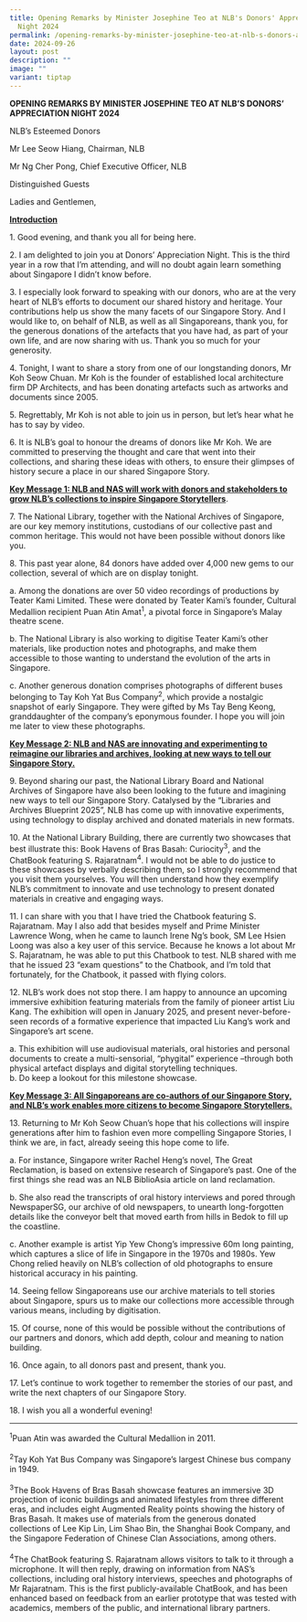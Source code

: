 ```yaml
---
title: Opening Remarks by Minister Josephine Teo at NLB's Donors' Appreciation
  Night 2024
permalink: /opening-remarks-by-minister-josephine-teo-at-nlb-s-donors-appreciation-night-2024/
date: 2024-09-26
layout: post
description: ""
image: ""
variant: tiptap
---
```

<p><strong>OPENING REMARKS BY MINISTER JOSEPHINE TEO AT NLB’S DONORS’ APPRECIATION NIGHT 2024</strong>
</p>
<p>NLB’s Esteemed Donors</p>
<p>Mr Lee Seow Hiang, Chairman, NLB</p>
<p>Mr Ng Cher Pong, Chief Executive Officer, NLB</p>
<p>Distinguished Guests</p>
<p>Ladies and Gentlemen,</p>
<p><strong><u>Introduction</u></strong>
</p>
<p>1. Good evening, and thank you all for being here.</p>
<p>2. I am delighted to join you at Donors’ Appreciation Night. This is the
third year in a row that I’m attending, and will no doubt again learn something
about Singapore I didn’t know before.</p>
<p>3. I especially look forward to speaking with our donors, who are at the
very heart of NLB’s efforts to document our shared history and heritage.
Your contributions help us show the many facets of our Singapore Story.
And I would like to, on behalf of NLB, as well as all Singaporeans, thank
you, for the generous donations of the artefacts that you have had, as
part of your own life, and are now sharing with us. Thank you so much for
your generosity.</p>
<p>4. Tonight, I want to share a story from one of our longstanding donors,
Mr Koh Seow Chuan. Mr Koh is the founder of established local architecture
firm DP Architects, and has been donating artefacts such as artworks and
documents since 2005.</p>
<p>5. Regrettably, Mr Koh is not able to join us in person, but let’s hear
what he has to say by video.</p>
<p>6. It is NLB’s goal to honour the dreams of donors like Mr Koh. We are
committed to preserving the thought and care that went into their collections,
and sharing these ideas with others, to ensure their glimpses of history
secure a place in our shared Singapore Story.</p>
<p><strong><u>Key Message 1: NLB and NAS will work with donors and stakeholders to grow NLB’s collections to inspire Singapore Storytellers</u></strong>.</p>
<p>7. The National Library, together with the National Archives of Singapore,
are our key memory institutions, custodians of our collective past and
common heritage. This would not have been possible without donors like
you.</p>
<p>8. This past year alone, 84 donors have added over 4,000 new gems to our
collection, several of which are on display tonight.</p>
<p>a. Among the donations are over 50 video recordings of productions by
Teater Kami Limited. These were donated by Teater Kami’s founder, Cultural
Medallion recipient Puan Atin Amat<sup>1</sup>, a pivotal force in Singapore’s
Malay theatre scene.</p>
<p>b. The National Library is also working to digitise Teater Kami’s other
materials, like production notes and photographs, and make them accessible
to those wanting to understand the evolution of the arts in Singapore.</p>
<p>c. Another generous donation comprises photographs of different buses
belonging to Tay Koh Yat Bus Company<sup>2</sup>, which provide a nostalgic
snapshot of early Singapore. They were gifted by Ms Tay Beng Keong, granddaughter
of the company’s eponymous founder. I hope you will join me later to view
these photographs.</p>
<p><strong><u>Key Message 2: NLB and NAS are innovating and experimenting to reimagine our libraries and archives, looking at new ways to tell our Singapore Story.</u></strong>
</p>
<p>9. Beyond sharing our past, the National Library Board and National Archives
of Singapore have also been looking to the future and imagining new ways
to tell our Singapore Story. Catalysed by the “Libraries and Archives Blueprint
2025”, NLB has come up with innovative experiments, using technology to
display archived and donated materials in new formats.</p>
<p>10. At the National Library Building, there are currently two showcases
that best illustrate this: Book Havens of Bras Basah: Curiocity<sup>3</sup>,
and the ChatBook featuring S. Rajaratnam<sup>4</sup>. I would not be able
to do justice to these showcases by verbally describing them, so I strongly
recommend that you visit them yourselves. You will then understand how
they exemplify NLB’s commitment to innovate and use technology to present
donated materials in creative and engaging ways.</p>
<p>11. I can share with you that I have tried the Chatbook featuring S. Rajaratnam.
May I also add that besides myself and Prime Minister Lawrence Wong, when
he came to launch Irene Ng’s book, SM Lee Hsien Loong was also a key user
of this service. Because he knows a lot about Mr S. Rajaratnam, he was
able to put this Chatbook to test. NLB shared with me that he issued 23
“exam questions” to the Chatbook, and I’m told that fortunately, for the
Chatbook, it passed with flying colors.</p>
<p>12. NLB’s work does not stop there. I am happy to announce an upcoming
immersive exhibition featuring materials from the family of pioneer artist
Liu Kang. The exhibition will open in January 2025, and present never-before-seen
records of a formative experience that impacted Liu Kang’s work and Singapore’s
art scene.</p>
<p>a. This exhibition will use audiovisual materials, oral histories and
personal documents to create a multi-sensorial, “phygital” experience –through
both physical artefact displays and digital storytelling techniques.
<br>b. Do keep a lookout for this milestone showcase.</p>
<p><strong><u>Key Message 3: All Singaporeans are co-authors of our Singapore Story, and NLB’s work enables more citizens to become Singapore Storytellers.</u></strong>
</p>
<p>13. Returning to Mr Koh Seow Chuan’s hope that his collections will inspire
generations after him to fashion even more compelling Singapore Stories,
I think we are, in fact, already seeing this hope come to life.</p>
<p>a. For instance, Singapore writer Rachel Heng’s novel, The Great Reclamation,
is based on extensive research of Singapore’s past. One of the first things
she read was an NLB BiblioAsia article on land reclamation.</p>
<p>b. She also read the transcripts of oral history interviews and pored
through NewspaperSG, our archive of old newspapers, to unearth long-forgotten
details like the conveyor belt that moved earth from hills in Bedok to
fill up the coastline.</p>
<p>c. Another example is artist Yip Yew Chong’s impressive 60m long painting,
which captures a slice of life in Singapore in the 1970s and 1980s. Yew
Chong relied heavily on NLB’s collection of old photographs to ensure historical
accuracy in his painting.</p>
<p>14. Seeing fellow Singaporeans use our archive materials to tell stories
about Singapore, spurs us to make our collections more accessible through
various means, including by digitisation.</p>
<p>15. Of course, none of this would be possible without the contributions
of our partners and donors, which add depth, colour and meaning to nation
building.</p>
<p>16. Once again, to all donors past and present, thank you.</p>
<p>17. Let’s continue to work together to remember the stories of our past,
and write the next chapters of our Singapore Story.</p>
<p>18. I wish you all a wonderful evening!</p>
<hr>
<p><sup>1</sup>Puan Atin was awarded the Cultural Medallion in 2011.
<br>
<br><sup>2</sup>Tay Koh Yat Bus Company was Singapore’s largest Chinese bus
company in 1949.
<br>
<br><sup>3</sup>The Book Havens of Bras Basah showcase features an immersive
3D projection of iconic buildings and animated lifestyles from three different
eras, and includes eight Augmented Reality points showing the history of
Bras Basah. It makes use of materials from the generous donated collections
of Lee Kip Lin, Lim Shao Bin, the Shanghai Book Company, and the Singapore
Federation of Chinese Clan Associations, among others.
<br>
<br><sup>4</sup>The ChatBook featuring S. Rajaratnam allows visitors to talk
to it through a microphone. It will then reply, drawing on information
from NAS’s collections, including oral history interviews, speeches and
photographs of Mr Rajaratnam. This is the first publicly-available ChatBook,
and has been enhanced based on feedback from an earlier prototype that
was tested with academics, members of the public, and international library
partners.</p>
<p>
<br>
</p>